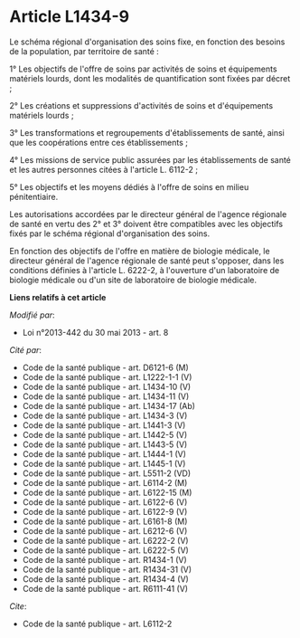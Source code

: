 # Article L1434-9

Le schéma régional d'organisation des soins fixe, en fonction des besoins de la population, par territoire de santé : 

1° Les objectifs de l'offre de soins par activités de soins et équipements matériels lourds, dont les modalités de
quantification sont fixées par décret ; 

2° Les créations et suppressions d'activités de soins et d'équipements matériels lourds ; 

3° Les transformations et regroupements d'établissements de santé, ainsi que les coopérations entre ces établissements ; 

4° Les missions de service public assurées par les établissements de santé et les autres personnes citées à l'article L.
6112-2 ; 

5° Les objectifs et les moyens dédiés à l'offre de soins en milieu pénitentiaire. 

Les autorisations accordées par le directeur général de l'agence régionale de santé en vertu des 2° et 3° doivent être
compatibles avec les objectifs fixés par le schéma régional d'organisation des soins. 

En fonction des objectifs de l'offre en matière de biologie médicale, le directeur général de l'agence régionale de santé
peut s'opposer, dans les conditions définies à l'article L. 6222-2, à l'ouverture d'un laboratoire de biologie médicale ou
d'un site de laboratoire de biologie médicale.

**Liens relatifs à cet article**

_Modifié par_:

  - Loi n°2013-442 du 30 mai 2013 - art. 8

_Cité par_:

  - Code de la santé publique - art. D6121-6 (M)
  - Code de la santé publique - art. L1222-1-1 (V)
  - Code de la santé publique - art. L1434-10 (V)
  - Code de la santé publique - art. L1434-11 (V)
  - Code de la santé publique - art. L1434-17 (Ab)
  - Code de la santé publique - art. L1434-3 (V)
  - Code de la santé publique - art. L1441-3 (V)
  - Code de la santé publique - art. L1442-5 (V)
  - Code de la santé publique - art. L1443-5 (V)
  - Code de la santé publique - art. L1444-1 (V)
  - Code de la santé publique - art. L1445-1 (V)
  - Code de la santé publique - art. L5511-2 (VD)
  - Code de la santé publique - art. L6114-2 (M)
  - Code de la santé publique - art. L6122-15 (M)
  - Code de la santé publique - art. L6122-6 (V)
  - Code de la santé publique - art. L6122-9 (V)
  - Code de la santé publique - art. L6161-8 (M)
  - Code de la santé publique - art. L6212-6 (V)
  - Code de la santé publique - art. L6222-2 (V)
  - Code de la santé publique - art. L6222-5 (V)
  - Code de la santé publique - art. R1434-1 (V)
  - Code de la santé publique - art. R1434-31 (V)
  - Code de la santé publique - art. R1434-4 (V)
  - Code de la santé publique - art. R6111-41 (V)

_Cite_:

  - Code de la santé publique - art. L6112-2

